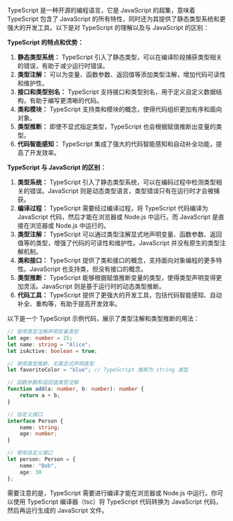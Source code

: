 TypeScript 是一种开源的编程语言，它是 JavaScript 的超集，意味着 TypeScript 包含了 JavaScript 的所有特性，同时还为其提供了静态类型系统和更强大的开发工具。以下是对 TypeScript 的理解以及与 JavaScript 的区别：

**TypeScript 的特点和优势：**
1. **静态类型系统：** TypeScript 引入了静态类型，可以在编译阶段捕获类型相关的错误，有助于减少运行时错误。
2. **类型注解：** 可以为变量、函数参数、返回值等添加类型注解，增加代码可读性和维护性。
3. **接口和类型别名：** TypeScript 支持接口和类型别名，用于定义自定义数据结构，有助于编写更清晰的代码。
4. **类和模块：** TypeScript 支持类和模块的概念，使得代码组织更加有序和面向对象。
5. **类型推断：** 即使不显式指定类型，TypeScript 也会根据赋值推断出变量的类型。
6. **代码智能感知：** TypeScript 集成了强大的代码智能感知和自动补全功能，提高了开发效率。

**TypeScript 与 JavaScript 的区别：**
1. **类型系统：** TypeScript 引入了静态类型系统，可以在编码过程中检测类型相关的错误。JavaScript 则是动态类型语言，类型错误只有在运行时才会被捕获。
2. **编译过程：** TypeScript 需要经过编译过程，将 TypeScript 代码编译为 JavaScript 代码，然后才能在浏览器或 Node.js 中运行。而 JavaScript 是直接在浏览器或 Node.js 中运行的。
3. **类型注解：** TypeScript 可以通过类型注解显式地声明变量、函数参数、返回值等的类型，增强了代码的可读性和维护性。JavaScript 并没有原生的类型注解机制。
4. **类和接口：** TypeScript 提供了类和接口的概念，支持面向对象编程的更多特性。JavaScript 也支持类，但没有接口的概念。
5. **类型推断：** TypeScript 能够根据赋值推断变量的类型，使得类型声明变得更加灵活。JavaScript 则是基于运行时的动态类型推断。
6. **代码工具：** TypeScript 提供了更强大的开发工具，包括代码智能感知、自动补全、重构等，有助于提高开发效率。

以下是一个 TypeScript 示例代码，展示了类型注解和类型推断的用法：

```typescript
// 使用类型注解声明变量类型
let age: number = 25;
let name: string = "Alice";
let isActive: boolean = true;

// 使用类型推断，无需显式声明类型
let favoriteColor = "blue"; // TypeScript 推断为 string 类型

// 函数参数和返回值类型注解
function add(a: number, b: number): number {
    return a + b;
}

// 自定义接口
interface Person {
    name: string;
    age: number;
}

// 使用自定义接口
let person: Person = {
    name: "Bob",
    age: 30
};
```

需要注意的是，TypeScript 需要进行编译才能在浏览器或 Node.js 中运行。你可以使用 TypeScript 编译器（tsc）将 TypeScript 代码转换为 JavaScript 代码，然后再运行生成的 JavaScript 文件。